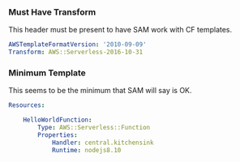 





### Must Have Transform

This header must be present to have SAM work with CF templates.

```yaml
AWSTemplateFormatVersion: '2010-09-09'
Transform: AWS::Serverless-2016-10-31
```


### Minimum Template

This seems to be the minimum that SAM will say is OK.

```yaml
Resources:

    HelloWorldFunction:
        Type: AWS::Serverless::Function
        Properties:
            Handler: central.kitchensink
            Runtime: nodejs8.10
```


